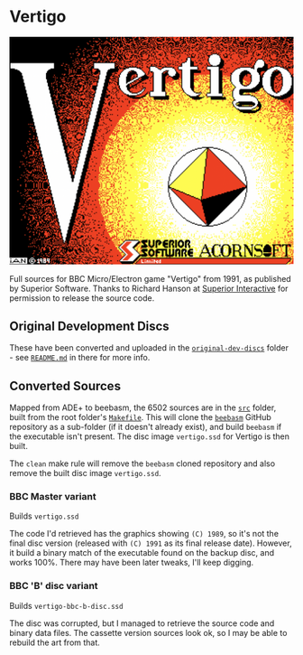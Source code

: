 # Vertigo

![Vertigo title screen](Vertigo-titlescreen.png)

Full sources for BBC Micro/Electron game "Vertigo" from 1991, as published by Superior Software. Thanks to Richard Hanson at
[Superior Interactive](https://www.superiorinteractive.com/) for permission to release the source code. 

## Original Development Discs
These have been converted and uploaded in the [`original-dev-discs`](original-dev-discs) folder - see [`README.md`](original-dev-discs/README.md) in there for more info.

## Converted Sources
Mapped from ADE+ to beebasm, the 6502 sources are in the [`src`](src) folder, built from the root folder's [`Makefile`](Makefile). This will clone the [`beebasm`](https://github.com/stardot/beebasm) GitHub repository as a sub-folder (if it doesn't already exist), and build `beebasm` if the executable isn't present. The disc image `vertigo.ssd` for Vertigo is then built.

The `clean` make rule will remove the `beebasm` cloned repository and also remove the built disc image `vertigo.ssd`.

### BBC Master variant
Builds `vertigo.ssd`

The code I'd retrieved has the graphics showing `(C) 1989`, so it's not the final disc version (released with `(C) 1991` as its final release date). However, it build a binary match of the executable found on the backup disc, and works 100%. There may have been later tweaks, I'll keep digging.

### BBC 'B' disc variant
Builds `vertigo-bbc-b-disc.ssd`

The disc was corrupted, but I managed to retrieve the source code and binary data files. The cassette version sources look ok, so I may be able to rebuild the art from that.